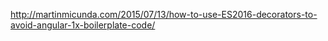 http://martinmicunda.com/2015/07/13/how-to-use-ES2016-decorators-to-avoid-angular-1x-boilerplate-code/